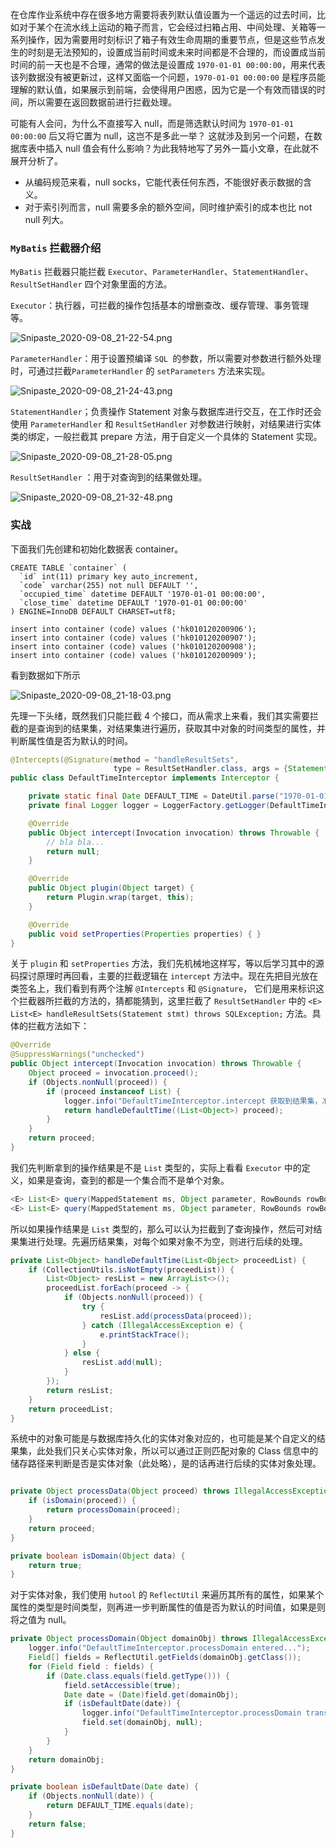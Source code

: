 在仓库作业系统中存在很多地方需要将表列默认值设置为一个遥远的过去时间，比如对于某个在流水线上运动的箱子而言，它会经过扫箱占用、中间处理、关箱等一系列操作，因为需要用时刻标识了箱子有效生命周期的重要节点，但是这些节点发生的时刻是无法预知的，设置成当前时间或未来时间都是不合理的，而设置成当前时间的前一天也是不合理，通常的做法是设置成 `1970-01-01 00:00:00`，用来代表该列数据没有被更新过，这样又面临一个问题，`1970-01-01 00:00:00` 是程序员能理解的默认值，如果展示到前端，会使得用户困惑，因为它是一个有效而错误的时间，所以需要在返回数据前进行拦截处理。

可能有人会问，为什么不直接写入 null，而是筛选默认时间为 `1970-01-01 00:00:00` 后又将它置为 null，这岂不是多此一举？
这就涉及到另一个问题，在数据库表中插入 null 值会有什么影响？为此我特地写了另外一篇小文章，在此就不展开分析了。

- 从编码规范来看，null socks，它能代表任何东西，不能很好表示数据的含义。
- 对于索引列而言，null 需要多余的额外空间，同时维护索引的成本也比 not null 列大。

### `MyBatis` 拦截器介绍

`MyBatis` 拦截器只能拦截 `Executor`、`ParameterHandler`、`StatementHandler`、`ResultSetHandler` 四个对象里面的方法。

`Executor`：执行器，可拦截的操作包括基本的增删查改、缓存管理、事务管理等。

![Snipaste_2020-09-08_21-22-54.png](./assets/Snipaste_2020-09-08_21-22-54.png)

`ParameterHandler`：用于设置预编译 `SQL `的参数，所以需要对参数进行额外处理时，可通过拦截`ParameterHandler` 的 `setParameters` 方法来实现。

![Snipaste_2020-09-08_21-24-43.png](./assets/Snipaste_2020-09-08_21-24-43.png)

`StatementHandler`；负责操作 Statement 对象与数据库进行交互，在工作时还会使用 `ParameterHandler` 和 `ResultSetHandler` 对参数进行映射，对结果进行实体类的绑定，一般拦截其 prepare 方法，用于自定义一个具体的 Statement  实现。

![Snipaste_2020-09-08_21-28-05.png](./assets/Snipaste_2020-09-08_21-28-05.png)

`ResultSetHandler` ：用于对查询到的结果做处理。

![Snipaste_2020-09-08_21-32-48.png](./assets/Snipaste_2020-09-08_21-32-48.png)

### 实战

下面我们先创建和初始化数据表 container。


```mysql
CREATE TABLE `container` (
  `id` int(11) primary key auto_increment,
  `code` varchar(255) not null DEFAULT '',
  `occupied_time` datetime DEFAULT '1970-01-01 00:00:00',
  `close_time` datetime DEFAULT '1970-01-01 00:00:00'
) ENGINE=InnoDB DEFAULT CHARSET=utf8;

insert into container (code) values ('hk010120200906');
insert into container (code) values ('hk010120200907');
insert into container (code) values ('hk010120200908');
insert into container (code) values ('hk010120200909');
```

看到数据如下所示

![Snipaste_2020-09-08_21-18-03.png](./assets/Snipaste_2020-09-08_21-18-03.png)

先理一下头绪，既然我们只能拦截 4 个接口，而从需求上来看，我们其实需要拦截的是查询到的结果集，对结果集进行遍历，获取其中对象的时间类型的属性，并判断属性值是否为默认的时间。

```java
@Intercepts(@Signature(method = "handleResultSets",
                       type = ResultSetHandler.class, args = {Statement.class}))
public class DefaultTimeInterceptor implements Interceptor {

    private static final Date DEFAULT_TIME = DateUtil.parse("1970-01-01 00:00:00");
    private final Logger logger = LoggerFactory.getLogger(DefaultTimeInterceptor.class);

    @Override
    public Object intercept(Invocation invocation) throws Throwable {
        // bla bla...
        return null;
    }

    @Override
    public Object plugin(Object target) {
        return Plugin.wrap(target, this);
    }

    @Override
    public void setProperties(Properties properties) { }
}
```

关于 `plugin` 和 `setProperties` 方法，我们先机械地这样写，等以后学习其中的源码探讨原理时再回看，主要的拦截逻辑在 `intercept` 方法中。现在先把目光放在类签名上，我们看到有两个注解 `@Intercepts` 和 `@Signature`， 它们是用来标识这个拦截器所拦截的方法的，猜都能猜到，这里拦截了 `ResultSetHandler` 中的 `<E> List<E> handleResultSets(Statement stmt) throws SQLException;` 方法。具体的拦截方法如下：

```java
@Override
@SuppressWarnings("unchecked")
public Object intercept(Invocation invocation) throws Throwable {
    Object proceed = invocation.proceed();
    if (Objects.nonNull(proceed)) {
        if (proceed instanceof List) {
            logger.info("DefaultTimeInterceptor.intercept 获取到结果集，准备进入拦截逻辑");
            return handleDefaultTime((List<Object>) proceed);
        }
    }
    return proceed;
}
```

我们先判断拿到的操作结果是不是 `List` 类型的，实际上看看 `Executor` 中的定义，如果是查询，查到的都是一个集合而不是单个对象。

```java
<E> List<E> query(MappedStatement ms, Object parameter, RowBounds rowBounds, ResultHandler resultHandler, CacheKey cacheKey, BoundSql boundSql) throws SQLException;
<E> List<E> query(MappedStatement ms, Object parameter, RowBounds rowBounds, ResultHandler resultHandler) throws SQLException;
```

所以如果操作结果是 `List` 类型的，那么可以认为拦截到了查询操作，然后可对结果集进行处理。先遍历结果集，对每个如果对象不为空，则进行后续的处理。

```java
private List<Object> handleDefaultTime(List<Object> proceedList) {
    if (CollectionUtils.isNotEmpty(proceedList)) {
        List<Object> resList = new ArrayList<>();
        proceedList.forEach(proceed -> {
            if (Objects.nonNull(proceed)) {
                try {
                    resList.add(processData(proceed));
                } catch (IllegalAccessException e) {
                    e.printStackTrace();
                }
            } else {
                resList.add(null);
            }
        });
        return resList;
    }
    return proceedList;
}
```

系统中的对象可能是与数据库持久化的实体对象对应的，也可能是某个自定义的结果集，此处我们只关心实体对象，所以可以通过正则匹配对象的 Class 信息中的储存路径来判断是否是实体对象（此处略），是的话再进行后续的实体对象处理。

```java

private Object processData(Object proceed) throws IllegalAccessException {
    if (isDomain(proceed)) {
        return processDomain(proceed);
    }
    return proceed;
}

private boolean isDomain(Object data) {
    return true;
}
```

对于实体对象，我们使用 `hutool` 的 `ReflectUtil` 来遍历其所有的属性，如果某个属性的类型是时间类型，则再进一步判断属性的值是否为默认的时间值，如果是则将之值为 null。

```java
private Object processDomain(Object domainObj) throws IllegalAccessException {
    logger.info("DefaultTimeInterceptor.processDomain entered...");
    Field[] fields = ReflectUtil.getFields(domainObj.getClass());
    for (Field field : fields) {
        if (Date.class.equals(field.getType())) {
            field.setAccessible(true);
            Date date = (Date)field.get(domainObj);
            if (isDefaultDate(date)) {
                logger.info("DefaultTimeInterceptor.processDomain transforming data...");
                field.set(domainObj, null);
            }
        }
    }
    return domainObj;
}

private boolean isDefaultDate(Date date) {
    if (Objects.nonNull(date)) {
        return DEFAULT_TIME.equals(date);
    }
    return false;
}
```

